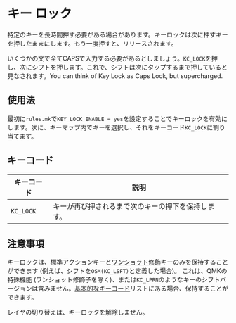# キー ロック

特定のキーを長時間押す必要がある場合があります。キーロックは次に押すキーを押したままにします。もう一度押すと、リリースされます。

いくつかの文で全てCAPSで入力する必要があるとしましょう。`KC_LOCK`を押し、次にシフトを押します。これで、シフトは次にタップするまで押していると見なされます。You can think of Key Lock as Caps Lock, but supercharged.

## 使用法

最初に`rules.mk`で`KEY_LOCK_ENABLE = yes`を設定することでキーロックを有効にします。次に、キーマップ内でキーを選択し、それをキーコード`KC_LOCK`に割り当てます。

## キーコード

| キーコード | 説明 |
|---------|--------------------------------------------------------------|
| `KC_LOCK` | キーが再び押されるまで次のキーの押下を保持します。 |

## 注意事項

キーロックは、標準アクションキーと[ワンショット修飾](feature_advanced_keycodes.md#one-shot-keys)キーのみを保持することができます (例えば、シフトを`OSM(KC_LSFT)`と定義した場合)。
これは、QMKの特殊機能 (ワンショット修飾子を除く)、または`KC_LPRN`のようなキーのシフトバージョンは含みません。[基本的なキーコード](keycodes_basic.md)リストにある場合、保持することができます。

レイヤの切り替えは、キーロックを解除しません。
